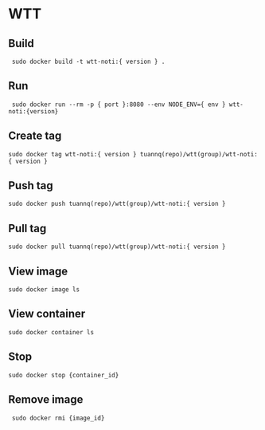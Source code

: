 # WTT 

## Build 
```
 sudo docker build -t wtt-noti:{ version } .
```
 ## Run 
```
 sudo docker run --rm -p { port }:8080 --env NODE_ENV={ env } wtt-noti:{version}
 ```
 ## Create tag
 ```
 sudo docker tag wtt-noti:{ version } tuannq(repo)/wtt(group)/wtt-noti:{ version }
 ```
 ## Push tag
 ```
 sudo docker push tuannq(repo)/wtt(group)/wtt-noti:{ version }
 ```
 ## Pull tag
 ```
 sudo docker pull tuannq(repo)/wtt(group)/wtt-noti:{ version }
 ```
 ## View image 
 ```
 sudo docker image ls
 ```
 ## View container
 ```
 sudo docker container ls
 ```
 ## Stop
 ```
 sudo docker stop {container_id}
 ```
 ## Remove image
 ```
  sudo docker rmi {image_id}
 ```